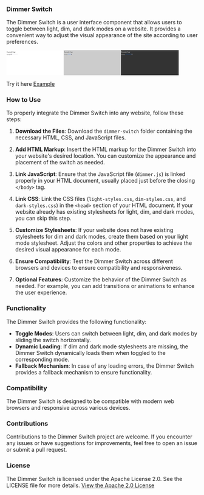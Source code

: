 ### Dimmer Switch

The Dimmer Switch is a user interface component that allows users to toggle between light, dim, and dark modes on a website. It provides a convenient way to adjust the visual appearance of the site according to user preferences.

<div style="display:flex;">
  <img src="media/light.png" alt="Light Theme" style="width: 30%;" />
  <img src="media/dim.png" alt="Dim Theme" style="width: 30%;" />
  <img src="media/dark.png" alt="Dark Theme" style="width: 30%;" />
</div>

Try it here <a href="https://jaythegray.github.io/dimmer-switch/" target="_blank" rel="noopener noreferrer">Example</a>

### How to Use

To properly integrate the Dimmer Switch into any website, follow these steps:

1. **Download the Files**: Download the `dimmer-switch` folder containing the necessary HTML, CSS, and JavaScript files.

2. **Add HTML Markup**: Insert the HTML markup for the Dimmer Switch into your website's desired location. You can customize the appearance and placement of the switch as needed.

3. **Link JavaScript**: Ensure that the JavaScript file (`dimmer.js`) is linked properly in your HTML document, usually placed just before the closing `</body>` tag.

4. **Link CSS**: Link the CSS files (`light-styles.css`, `dim-styles.css`, and `dark-styles.css`) in the `<head>` section of your HTML document. If your website already has existing stylesheets for light, dim, and dark modes, you can skip this step.

5. **Customize Stylesheets**: If your website does not have existing stylesheets for dim and dark modes, create them based on your light mode stylesheet. Adjust the colors and other properties to achieve the desired visual appearance for each mode.

6. **Ensure Compatibility**: Test the Dimmer Switch across different browsers and devices to ensure compatibility and responsiveness.

7. **Optional Features**: Customize the behavior of the Dimmer Switch as needed. For example, you can add transitions or animations to enhance the user experience.

### Functionality

The Dimmer Switch provides the following functionality:

- **Toggle Modes**: Users can switch between light, dim, and dark modes by sliding the switch horizontally.
- **Dynamic Loading**: If dim and dark mode stylesheets are missing, the Dimmer Switch dynamically loads them when toggled to the corresponding mode.
- **Fallback Mechanism**: In case of any loading errors, the Dimmer Switch provides a fallback mechanism to ensure functionality.

### Compatibility

The Dimmer Switch is designed to be compatible with modern web browsers and responsive across various devices.

### Contributions

Contributions to the Dimmer Switch project are welcome. If you encounter any issues or have suggestions for improvements, feel free to open an issue or submit a pull request.

### License

The Dimmer Switch is licensed under the Apache License 2.0. See the LICENSE file for more details. 
[View the Apache 2.0 License](LICENSE)
